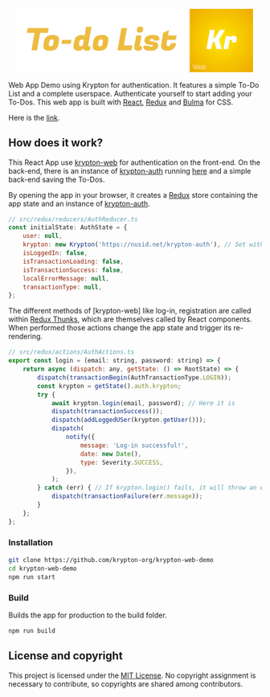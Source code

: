 <p align="center">
<a href="https://krypton-org.github.io/krypton-web-demo/"><img src="https://github.com/krypton-org/krypton-web-demo/raw/master/img/banner.svg" width="470px"/></a>
</p>
<p align="center">

Web App Demo using Krypton for authentication. It features a simple To-Do List and a complete userspace. Authenticate yourself to start adding your To-Dos. This web app is built with [React](https://reactjs.org/), [Redux](https://redux.js.org/) and [Bulma](https://bulma.io/) for CSS.

Here is the [link](https://github.com/krypton-org/krypton-web-demo).

## How does it work?

This React App use [krypton-web](https://github.com/krypton-org/krypton-web) for authentication on the front-end. On the back-end, there is an instance of [krypton-auth](https://github.com/krypton-org/krypton-auth) running [here](https://nusid.net/krypton-auth)  and a simple back-end saving the To-Dos.

By opening the app in your browser, it creates a [Redux](https://redux.js.org/) store containing the app state and an instance of [krypton-auth](https://github.com/krypton-org/krypton-auth).

```javascript
// src/redux/reducers/AuthReducer.ts
const initialState: AuthState = {
    user: null,
    krypton: new Krypton('https://nusid.net/krypton-auth'), // Set with the backend URL
    isLoggedIn: false,
    isTransactionLoading: false,
    isTransactionSuccess: false,
    localErrorMessage: null,
    transactionType: null,
};
```
The different methods of [krypton-web] like log-in, registration are called within [Redux Thunks](https://daveceddia.com/what-is-a-thunk/), which are themselves called by React components. When performed those actions change the app state and trigger its re-rendering.


```javascript
// src/redux/actions/AuthActions.ts
export const login = (email: string, password: string) => {
    return async (dispatch: any, getState: () => RootState) => {
        dispatch(transactionBegin(AuthTransactionType.LOGIN));
        const krypton = getState().auth.krypton;
        try {
            await krypton.login(email, password); // Here it is
            dispatch(transactionSuccess());
            dispatch(addLoggedUSer(krypton.getUser()));
            dispatch(
                notify({
                    message: 'Log-in successful!',
                    date: new Date(),
                    type: Severity.SUCCESS,
                }),
            );
        } catch (err) { // If krypton.login() fails, it will throw an error
            dispatch(transactionFailure(err.message));
        }
    };
};

```

### Installation

```bash
git clone https://github.com/krypton-org/krypton-web-demo
cd krypton-web-demo
npm run start
```

### Build
Builds the app for production to the build folder.
```bash
npm run build
```

## License and copyright

This project is licensed under the [MIT License](LICENSE).
No copyright assignment is necessary to contribute, so copyrights are shared among contributors.
